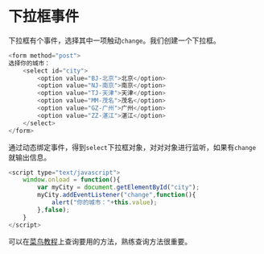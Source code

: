 # 下拉框事件  
下拉框有个事件，选择其中一项触动`change`。我们创建一个下拉框。
```javascript
<form method="post">
选择你的城市：
	<select id="city">
		<option value="BJ-北京">北京</option>
		<option value="NJ-南京">南京</option>
		<option value="TJ-天津">天津</option>
		<option value="MM-茂名">茂名</option>
		<option value="GZ-广州">广州</option>
		<option value="ZZ-湛江">湛江</option>
	</select>
</form>
```

通过动态绑定事件，得到`select`下拉框对象，对对对象进行监听，如果有`change`就输出信息。
```javascript
<script type="text/javascript">
	window.onload = function(){
		var myCity = document.getElementById("city");
		myCity.addEventListener("change",function(){
			alert("你的城市："+this.value);
		},false);	
	}
</script>
```
可以在[菜鸟教程]上查询要用的方法，熟练查询方法很重要。


[菜鸟教程]: http://www.runoob.com